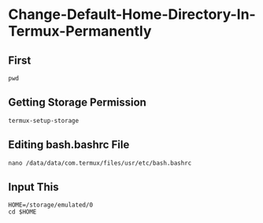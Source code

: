# Change-Default-Home-Directory-In-Termux-Permanently

## First
```
pwd
```

## Getting Storage Permission

```
termux-setup-storage
```

## Editing bash.bashrc File

```
nano /data/data/com.termux/files/usr/etc/bash.bashrc
```

## Input This

```
HOME=/storage/emulated/0
cd $HOME
```

